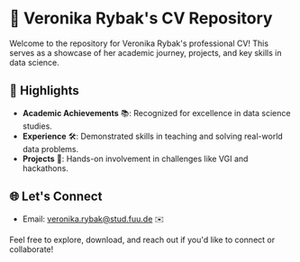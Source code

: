 
# 📄 Veronika Rybak's CV Repository

Welcome to the repository for Veronika Rybak's professional CV! This serves as a showcase of her academic journey, projects, and key skills in data science.

## 🌟 Highlights
- **Academic Achievements** 📚: Recognized for excellence in data science studies.
- **Experience** 🛠️: Demonstrated skills in teaching and solving real-world data problems.
- **Projects** 🚀: Hands-on involvement in challenges like VGI and hackathons.

## 🌐 Let's Connect
- Email: veronika.rybak@stud.fuu.de ✉️

Feel free to explore, download, and reach out if you'd like to connect or collaborate!
